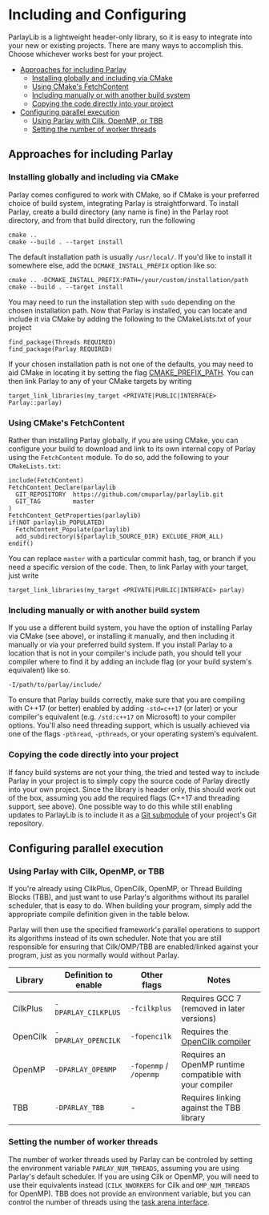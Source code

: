 
# Including and Configuring

ParlayLib is a lightweight header-only library, so it is easy to integrate into your new or existing projects. There are many ways to accomplish this. Choose whichever works best for your project.


- [Approaches for including Parlay](#approaches-for-including-parlay)
  * [Installing globally and including via CMake](#installing-globally-and-including-via-cmake)
  * [Using CMake's FetchContent](#using-cmakes-fetchcontent)
  * [Including manually or with another build system](#including-manually-or-with-another-build-system)
  * [Copying the code directly into your project](#copying-the-code-directly-into-your-project)
- [Configuring parallel execution](#configuring-parallel-execution)
  * [Using Parlay with Cilk, OpenMP, or TBB](#using-parlay-with-cilk-openmp-or-tbb)
  * [Setting the number of worker threads](#setting-the-number-of-worker-threads)

## Approaches for including Parlay

### Installing globally and including via CMake

Parlay comes configured to work with CMake, so if CMake is your preferred choice of build system, integrating Parlay is straightforward. To install Parlay, create a build directory (any name is fine) in the Parlay root directory, and from that build directory, run the following

```
cmake ..
cmake --build . --target install
```

The default installation path is usually `/usr/local/`. If you'd like to install it somewhere else, add the `DCMAKE_INSTALL_PREFIX` option like so:

```
cmake .. -DCMAKE_INSTALL_PREFIX:PATH=/your/custom/installation/path
cmake --build . --target install
```

You may need to run the installation step with `sudo` depending on the chosen installation path. Now that Parlay is installed, you can locate and include it via CMake by adding the following to the CMakeLists.txt of your project

```
find_package(Threads REQUIRED)
find_package(Parlay REQUIRED)
```

If your chosen installation path is not one of the defaults, you may need to aid CMake in locating it by setting the flag [CMAKE_PREFIX_PATH](https://cmake.org/cmake/help/latest/variable/CMAKE_PREFIX_PATH.html). You can then link Parlay to any of your CMake targets by writing

```
target_link_libraries(my_target <PRIVATE|PUBLIC|INTERFACE> Parlay::parlay)
```


### Using CMake's FetchContent

Rather than installing Parlay globally, if you are using CMake, you can configure your build to download and link to its own internal copy of Parlay using the `FetchContent` module. To do so, add the following to your `CMakeLists.txt`:

```
include(FetchContent)
FetchContent_Declare(parlaylib
  GIT_REPOSITORY  https://github.com/cmuparlay/parlaylib.git
  GIT_TAG         master
)
FetchContent_GetProperties(parlaylib)
if(NOT parlaylib_POPULATED)
  FetchContent_Populate(parlaylib)  
  add_subdirectory(${parlaylib_SOURCE_DIR} EXCLUDE_FROM_ALL)
endif()
```

You can replace `master` with a particular commit hash, tag, or branch if you need a specific version of the code. Then, to link Parlay with your target, just write

```
target_link_libraries(my_target <PRIVATE|PUBLIC|INTERFACE> parlay)
```


### Including manually or with another build system

If you use a different build system, you have the option of installing Parlay via CMake (see above), or installing it manually, and then including it manually or via your preferred build system. If you install Parlay to a location that is not in your compiler's include path, you should tell your compiler where to find it by adding an include flag (or your build system's equivalent) like so.

```
-I/path/to/parlay/include/
```

To ensure that Parlay builds correctly, make sure that you are compiling with C++17 (or better) enabled by adding `-std=c++17` (or later) or your compiler's equivalent (e.g. `/std:c++17` on Microsoft) to your compiler options. You'll also need threading support, which is usually achieved via one of the flags `-pthread`, `-pthreads`, or your operating system's equivalent.

### Copying the code directly into your project

If fancy build systems are not your thing, the tried and tested way to include Parlay in your project is to simply copy the source code of Parlay directly into your own project. Since the library is header only, this should work out of the box, assuming you add the required flags (C++17 and threading support, see above). One possible way to do this while still enabling updates to ParlayLib is to include it as a [Git submodule](https://git-scm.com/book/en/v2/Git-Tools-Submodules) of your project's Git repository.

## Configuring parallel execution

### Using Parlay with Cilk, OpenMP, or TBB

If you're already using CilkPlus, OpenCilk, OpenMP, or Thread Building Blocks (TBB), and just want to use Parlay's algorithms without its parallel scheduler, that is easy to do. When building your program, simply add the appropriate compile definition given in the table below.

Parlay will then use the specified framework's parallel operations to support its algorithms instead of its own scheduler. Note that you are still responsible for ensuring that Cilk/OMP/TBB are enabled/linked against your program, just as you normally would without Parlay.

Library | Definition to enable | Other flags | Notes
---|---|---|---
CilkPlus | `-DPARLAY_CILKPLUS` | `-fcilkplus` | Requires GCC 7 (removed in later versions)
OpenCilk | `-DPARLAY_OPENCILK` | `-fopencilk` | Requires the [OpenCilk compiler](https://github.com/OpenCilk/opencilk-project/releases)
OpenMP | `-DPARLAY_OPENMP` | `-fopenmp` / `/openmp` | Requires an OpenMP runtime compatible with your compiler
TBB | `-DPARLAY_TBB` | - | Requires linking against the TBB library

### Setting the number of worker threads

The number of worker threads used by Parlay can be controled by setting the environment variable `PARLAY_NUM_THREADS`, assuming you are using Parlay's default scheduler. If you are using Cilk or OpenMP, you will need to use their equivalents instead (`CILK_NWORKERS` for Cilk and `OMP_NUM_THREADS` for OpenMP). TBB does not provide an environment variable, but you can control the number of threads using the [task arena interface](https://www.intel.com/content/www/us/en/develop/documentation/onetbb-documentation/top/onetbb-developer-guide/parallelizing-data-flow-and-dependence-graphs/flow-graph-tips-and-tricks/flow-graph-tips-for-limiting-resource-consumption/attach-flow-graph-to-an-arbitrary-task-arena/guiding-task-scheduler-execution.html).

